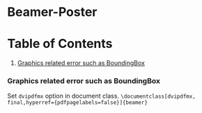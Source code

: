 # Beamer-Poster

# Table of Contents
1. [Graphics related error such as BoundingBox](#graphics-related-error-such-as-boundingbox)

### Graphics related error such as BoundingBox
Set `dvipdfmx` option in document class. `\documentclass[dvipdfmx, final,hyperref={pdfpagelabels=false}]{beamer}`
